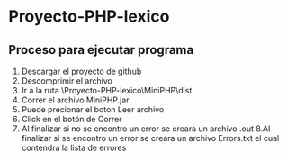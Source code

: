 # Proyecto-PHP-lexico

## Proceso para ejecutar programa

1. Descargar el proyecto de github
2. Descomprimir el archivo 
3. Ir a la ruta \Proyecto-PHP-lexico\MiniPHP\dist
4. Correr el archivo MiniPHP.jar
5. Puede precionar el boton Leer archivo
6. Click en el botón de Correr
7. Al finalizar si no se encontro un error se creara un archivo <nombre del archivo seleccionado>.out 
8.Al finalizar si  se encontro un error se creara un archivo <nombre del archivo seleccionado>Errors.txt el cual contendra la lista de errores
